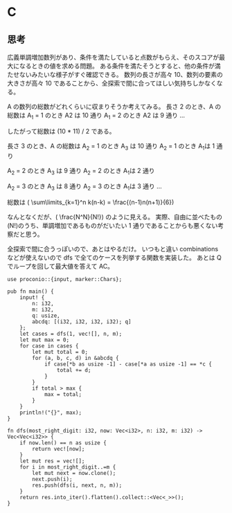 <script type="text/x-mathjax-config">
 MathJax.Hub.Config({
 tex2jax: {
 inlineMath: [["$","$"], ["\\(","\\)"]],
 displayMath: [ ['$$','$$'], ["\\[","\\]"] ]
 }
 });
</script>

# C

## 思考

広義単調増加数列があり、条件を満たしていると点数がもらえ、そのスコアが最大になるときの値を求める問題。
ある条件を満たそうとすると、他の条件が満たせないみたいな様子がすぐ確認できる。
数列の長さが高々 10、数列の要素の大きさが高々 10 であることから、全探索で間に合ってほしい気持ちしかなくなる。

A の数列の総数がどれくらいに収まりそうか考えてみる。
長さ 2 のとき、A の総数は
A<sub>1</sub> = 1 のとき A2 は 10 通り
A<sub>1</sub> = 2 のとき A2 は 9 通り
...

したがって総数は (10 \* 11) / 2 である。

長さ 3 のとき、A の総数は
A<sub>2</sub> = 1 のとき A<sub>3</sub> は 10 通り
A<sub>2</sub> = 1 のとき A<sub>1</sub>は 1 通り

A<sub>2</sub> = 2 のとき A<sub>3</sub> は 9 通り
A<sub>2</sub> = 2 のとき A<sub>1</sub>は 2 通り

A<sub>2</sub> = 3 のとき A<sub>3</sub> は 8 通り
A<sub>2</sub> = 3 のとき A<sub>1</sub>は 3 通り
...

総数は
\( \sum\limits_{k=1}^n k(n-k) = \frac{(n-1)n(n+1)}{6}\)

なんとなくだが、\( \frac{N^N}{N!}\) のように見える。
実際、自由に並べたもの(N!)のうち、単調増加であるものがだいたい 1 通りであることからも悪くない考察だと思う。

全探索で間に合うっぽいので、あとはやるだけ。
いつもと違い combinations などが使えないので dfs で全てのケースを列挙する関数を実装した。
あとは Q でループを回して最大値を答えて AC。

```
use proconio::{input, marker::Chars};

pub fn main() {
    input! {
        n: i32,
        m: i32,
        q: usize,
        abcdq: [(i32, i32, i32, i32); q]
    };
    let cases = dfs(1, vec![], n, m);
    let mut max = 0;
    for case in cases {
        let mut total = 0;
        for (a, b, c, d) in &abcdq {
            if case[*b as usize -1] - case[*a as usize -1] == *c {
                total += d;
            }
        }
        if total > max {
            max = total;
        }
    }
    println!("{}", max);
}

fn dfs(most_right_digit: i32, now: Vec<i32>, n: i32, m: i32) -> Vec<Vec<i32>> {
    if now.len() == n as usize {
        return vec![now];
    }
    let mut res = vec![];
    for i in most_right_digit..=m {
        let mut next = now.clone();
        next.push(i);
        res.push(dfs(i, next, n, m));
    }
    return res.into_iter().flatten().collect::<Vec<_>>();
}
```
